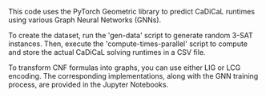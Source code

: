 This code uses the PyTorch Geometric library to predict CaDiCaL runtimes using various Graph Neural Networks (GNNs).

To create the dataset, run the 'gen-data' script to generate random 3-SAT instances. Then, execute the 'compute-times-parallel' script to compute and store the actual CaDiCaL solving runtimes in a CSV file.

To transform CNF formulas into graphs, you can use either LIG or LCG encoding.
The corresponding implementations, along with the GNN training process, are provided in the Jupyter Notebooks.
